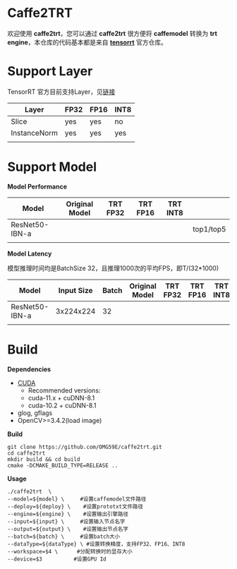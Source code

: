 # Caffe2TRT

欢迎使用 **caffe2trt**，您可以通过 **caffe2trt** 很方便将 **caffemodel** 转换为 **trt engine**，本仓库的代码基本都是来自 **[tensorrt](https://github.com/NVIDIA/TensorRT.git)** 官方仓库。

# Support Layer

TensorRT 官方目前支持Layer，见[链接](https://docs.nvidia.com/deeplearning/tensorrt/support-matrix/index.html)

| Layer | FP32 | FP16 | INT8 |
| ----- | ---- | ---- | ---- |
| Slice |   yes  |  yes    |   no   |
| InstanceNorm      |  yes    |   yes    |  yes     |
|       |      |      |      |

# Support Model

**Model Performance**

| Model          | Original Model | TRT FP32 | TRT FP16 | TRT INT8 |     |
| -------------- | -------------- | -------- | -------- | -------- | --- |
| ResNet50-IBN-a |                |          |          |          |  top1/top5   |
|                |                |          |          |          |     |

**Model Latency**

模型推理时间均是BatchSize 32，且推理1000次的平均FPS，即T/(32*1000)

| Model          | Input Size | Batch | Original Model | TRT FP32 | TRT FP16 | TRT INT8 |  Device   |
| -------------- | ---------- | ----- | -------------- | -------- | -------- | -------- | --- |
| ResNet50-IBN-a |  3x224x224 |   32  |                |          |          |          |  Tesla T4 |
|                |            |       |                |          |          |          |     |

# Build 
 **Dependencies**
 * [CUDA](https://developer.nvidia.com/cuda-toolkit)
    * Recommended versions:
    * cuda-11.x + cuDNN-8.1
    * cuda-10.2 + cuDNN-8.1
 * glog, gflags
 * OpenCV>=3.4.2(load image)

**Build**
  
``` shell
git clone https://github.com/OMG59E/caffe2trt.git
cd caffe2trt
mkdir build && cd build
cmake -DCMAKE_BUILD_TYPE=RELEASE ..
```

**Usage**

``` shell
./caffe2trt  \
--model=${model} \     #设置caffemodel文件路径
--deploy=${deploy} \    #设置prototxt文件路径
--engine=${engine} \    #设置输出引擎路径
--input=${input} \     #设置输入节点名字
--output=${output} \    #设置输出节点名字
--batch=${batch} \     #设置batch大小
--dataType=${dataType} \ #设置转换精度，支持FP32、FP16、INT8
--workspace=$4 \      #分配转换时的显存大小
--device=$3          #设置GPU Id 
```

